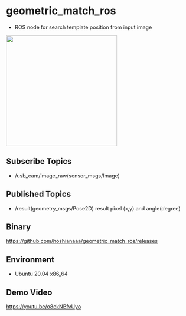 # geometric_match_ros

- ROS node for search template position from input image

<img src="https://user-images.githubusercontent.com/40942409/155449910-6d3edcda-0c2a-4235-8ec6-b612bd1ed6de.png" width="300">

## Subscribe Topics

- /usb_cam/image_raw(sensor_msgs/Image)

## Published Topics

- /result(geometry_msgs/Pose2D)
result pixel (x,y) and angle(degree)

## Binary
  
https://github.com/hoshianaaa/geometric_match_ros/releases
  

## Environment
- Ubuntu 20.04 x86_64

## Demo Video

https://youtu.be/o8ekNBfvUyo
